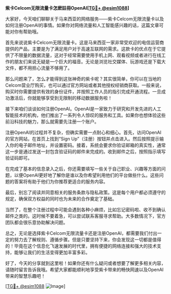**紫卡Celcom无限流量卡怎麽註冊OpenAI[[TG💪+ @esim1088](https://t.me/s/esim1088)]**

大家好，今天咱们聊聊关于马来西亚的网络服务——紫卡Celcom无限流量卡以及如何注册OpenAI的事情。如果你对网络流量和人工智能感兴趣的话，这篇文章可能对你有帮助哦。

首先来说说紫卡Celcom无限流量卡。这是马来西亚一家非常受欢迎的电信运营商提供的产品，主要是为了满足用户对于高速互联网的需求。这款卡的优点在于它提供了不限量的数据流量，这对于经常需要使用手机上网、观看视频或者进行在线工作的朋友们来说无疑是一个巨大的福音。无论是浏览社交媒体、玩游戏还是下载大文件，都不用担心流量不够用了。

那么问题来了，怎么才能得到这张神奇的紫卡呢？其实很简单，你可以在当地的Celcom营业厅购买，也可以通过官方网站或者其他授权经销商获取。一般来说，购买时你需要提供有效的身份证件，并按照工作人员的指引完成开通流程。一旦成功激活后，你就能够享受到无限制的移动数据服务啦！

接下来咱们谈谈如何注册OpenAI。OpenAI是一家致力于研究和开发先进的人工智能技术的机构，他们推出了一系列令人惊叹的服务和工具。如果你也想体验这些前沿科技的魅力，那么就需要先注册一个账户。

注册OpenAI的过程并不复杂，但确实需要一点耐心和细心。首先，访问OpenAI的官方网站，在首页上找到“Sign Up”（注册）按钮并点击进入。然后按照提示输入你的电子邮件地址，并设置密码。接着，系统会要求你验证邮箱的真实性，通常这一步是通过发送一封包含验证码的邮件来完成的。收到邮件之后，按照指示填写验证码即可。

在完成了基本的信息录入之后，你还需要填写一些关于自己职业、兴趣等方面的问题，以便OpenAI更好地了解你是谁以及你希望利用他们的平台做些什么。这些问题的答案将有助于他们为你推荐更适合的服务内容。

最后，别忘了阅读并同意相关的服务条款与隐私政策。这是每个用户都必须遵守的规定，确保双方权益的同时也为未来的合作奠定了基础。

当然了，在整个注册过程中可能会遇到各种小麻烦，比如忘记密码啦、收不到确认邮件之类的。这时候不要着急，可以尝试联系客服寻求帮助。大多数情况下，官方团队都会很乐意协助解决问题。

总之，无论是选择紫卡Celcom无限流量卡还是注册OpenAI，都需要我们付出一定的努力去了解规则、遵循步骤。但是只要坚持下来，你会发现这一切都是值得的！毕竟在这个信息化飞速发展的时代里，拥有便捷的网络连接和强大的技术支持，能够让我们的生活变得更加丰富多彩。

好了，今天的分享就到这里啦！如果你还有什么疑问或者想要了解更多相关内容，请随时留言告诉我哦。希望大家都能顺利地享受紫卡带来的畅快网速以及OpenAI带来的智慧乐趣吧！

[[TG💪+ @esim1088](https://t.me/s/esim1088) ![Image](https://i.postimg.cc/4NQfJmqS/Snipaste-2025-05-13-00-14-12.png)]